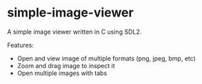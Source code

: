 # simple-image-viewer
A simple image viewer written in C using SDL2.

Features:
- Open and view image of multiple formats (png, jpeg, bmp, etc)
- Zoom and drag image to inspect it
- Open multiple images with tabs